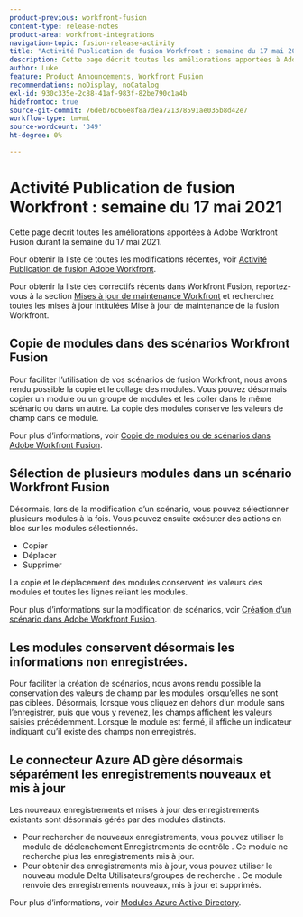 ```yaml
---
product-previous: workfront-fusion
content-type: release-notes
product-area: workfront-integrations
navigation-topic: fusion-release-activity
title: "Activité Publication de fusion Workfront : semaine du 17 mai 2021"
description: Cette page décrit toutes les améliorations apportées à Adobe Workfront Fusion durant la semaine du 17 mai 2021.
author: Luke
feature: Product Announcements, Workfront Fusion
recommendations: noDisplay, noCatalog
exl-id: 930c335e-2c88-41af-983f-82be790c1a4b
hidefromtoc: true
source-git-commit: 76deb76c66e8f8a7dea721378591ae035b8d42e7
workflow-type: tm+mt
source-wordcount: '349'
ht-degree: 0%

---
```


# Activité Publication de fusion Workfront : semaine du 17 mai 2021

Cette page décrit toutes les améliorations apportées à Adobe Workfront Fusion durant la semaine du 17 mai 2021.

Pour obtenir la liste de toutes les modifications récentes, voir [Activité Publication de fusion Adobe Workfront](../../../product-announcements/product-releases/fusion-release-activity/fusion-release-activity.md).

Pour obtenir la liste des correctifs récents dans Workfront Fusion, reportez-vous à la section [Mises à jour de maintenance Workfront](https://experienceleague.adobe.com/docs/workfront-known-issues/releases/current-updates.html) et recherchez toutes les mises à jour intitulées Mise à jour de maintenance de la fusion Workfront.

## Copie de modules dans des scénarios Workfront Fusion

Pour faciliter l’utilisation de vos scénarios de fusion Workfront, nous avons rendu possible la copie et le collage des modules. Vous pouvez désormais copier un module ou un groupe de modules et les coller dans le même scénario ou dans un autre. La copie des modules conserve les valeurs de champ dans ce module.

Pour plus d’informations, voir [Copie de modules ou de scénarios dans Adobe Workfront Fusion](../../../workfront-fusion/scenarios/copy-modules-or-scenarios.md).

## Sélection de plusieurs modules dans un scénario Workfront Fusion

Désormais, lors de la modification d’un scénario, vous pouvez sélectionner plusieurs modules à la fois. Vous pouvez ensuite exécuter des actions en bloc sur les modules sélectionnés.

* Copier
* Déplacer
* Supprimer

La copie et le déplacement des modules conservent les valeurs des modules et toutes les lignes reliant les modules.

Pour plus d’informations sur la modification de scénarios, voir [Création d’un scénario dans Adobe Workfront Fusion](../../../workfront-fusion/scenarios/create-a-scenario.md).

## Les modules conservent désormais les informations non enregistrées.

Pour faciliter la création de scénarios, nous avons rendu possible la conservation des valeurs de champ par les modules lorsqu’elles ne sont pas ciblées. Désormais, lorsque vous cliquez en dehors d’un module sans l’enregistrer, puis que vous y revenez, les champs affichent les valeurs saisies précédemment. Lorsque le module est fermé, il affiche un indicateur indiquant qu’il existe des champs non enregistrés.

## Le connecteur Azure AD gère désormais séparément les enregistrements nouveaux et mis à jour

Les nouveaux enregistrements et mises à jour des enregistrements existants sont désormais gérés par des modules distincts.

* Pour rechercher de nouveaux enregistrements, vous pouvez utiliser le module de déclenchement Enregistrements de contrôle . Ce module ne recherche plus les enregistrements mis à jour.
* Pour obtenir des enregistrements mis à jour, vous pouvez utiliser le nouveau module Delta Utilisateurs/groupes de recherche . Ce module renvoie des enregistrements nouveaux, mis à jour et supprimés.

Pour plus d’informations, voir [Modules Azure Active Directory](../../../workfront-fusion/apps-and-their-modules/azure-ad-modules.md).
